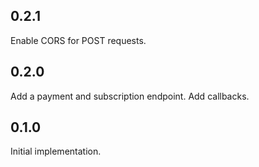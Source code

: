 ## 0.2.1

Enable CORS for POST requests.

## 0.2.0

Add a payment and subscription endpoint. Add callbacks.

## 0.1.0

Initial implementation.